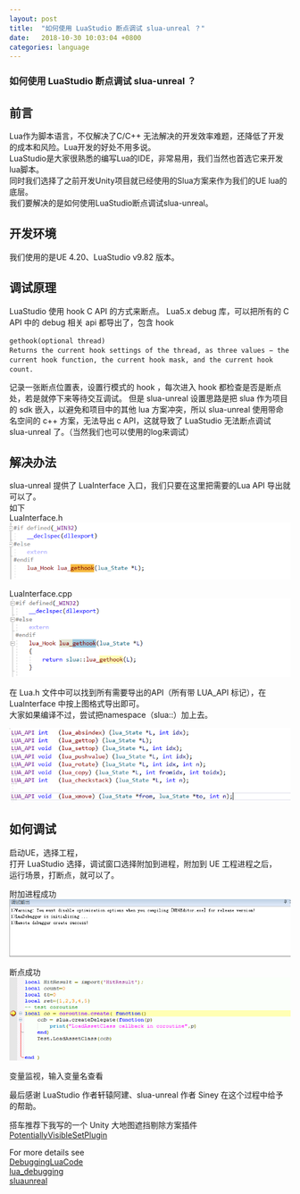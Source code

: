 ```yaml
---
layout: post
title:  "如何使用 LuaStudio 断点调试 slua-unreal ？"
date:   2018-10-30 10:03:04 +0800
categories: language
---
```

### 如何使用 LuaStudio 断点调试 slua-unreal ？

## 前言
Lua作为脚本语言，不仅解决了C/C++ 无法解决的开发效率难题，还降低了开发的成本和风险。Lua开发的好处不用多说。<br>
LuaStudio是大家很熟悉的编写Lua的IDE，非常易用，我们当然也首选它来开发lua脚本。<br>
同时我们选择了之前开发Unity项目就已经使用的Slua方案来作为我们的UE lua的底层。<br>
我们要解决的是如何使用LuaStudio断点调试slua-unreal。<br>

## 开发环境
我们使用的是UE 4.20、LuaStudio v9.82 版本。

## 调试原理
LuaStudio 使用 hook C API 的方式来断点。
Lua5.x debug 库，可以把所有的 C API 中的 debug 相关 api 都导出了，包含 hook

`gethook(optional thread)`<br>
`Returns the current hook settings of the thread, as three values − the current hook function, the current hook mask, and the current hook count.`<br>

记录一张断点位置表，设置行模式的 hook ，每次进入 hook 都检查是否是断点处，若是就停下来等待交互调试。
但是 slua-unreal 设置思路是把 slua 作为项目的 sdk 嵌入，以避免和项目中的其他 lua 方案冲突，所以 slua-unreal 使用带命名空间的 c++ 方案，无法导出 c API，这就导致了 LuaStudio 无法断点调试 slua-unreal 了。（当然我们也可以使用的log来调试）

## 解决办法
slua-unreal 提供了 LuaInterface 入口，我们只要在这里把需要的Lua API 导出就可以了。<br>
如下<br>
LuaInterface.h<br>
![LuaInterface.h](/images/hook1.png)<br>

LuaInterface.cpp<br>
![LuaInterface.cpp](/images/hook2.png)<br>

在 Lua.h 文件中可以找到所有需要导出的API（所有带 LUA_API 标记），在 LuaInterface 中按上图格式导出即可。<br>
大家如果编译不过，尝试把namespace（slua::）加上去。<br>

![变量监视](/images/hook3.png)<br>

## 如何调试
启动UE，选择工程，<br>
打开 LuaStudio 选择，调试窗口选择附加到进程，附加到 UE 工程进程之后，<br>
运行场景，打断点，就可以了。<br>

附加进程成功<br>
![附加进程成功](/images/debug1.png)<br>

断点成功<br>
![断点成功](/images/debug2.png)<br>

变量监视，输入变量名查看<br>


最后感谢 LuaStudio 作者轩辕阿建、slua-unreal 作者 Siney 在这个过程中给予的帮助。<br>

搭车推荐下我写的一个 Unity 大地图遮挡剔除方案插件<br>
[PotentiallyVisibleSetPlugin](https://github.com/nashnie/PotentiallyVisibleSetPlugin)<br>

For more details see <br>
[DebuggingLuaCode](http://lua-users.org/wiki/DebuggingLuaCode)<br>
[lua_debugging](https://www.tutorialspoint.com/lua/lua_debugging.htm)<br>
[sluaunreal](https://github.com/Tencent/sluaunreal)<br>

